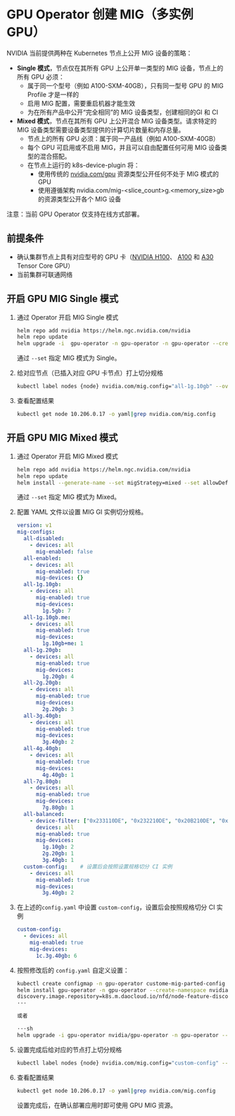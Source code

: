 # GPU Operator 创建 MIG（多实例 GPU）

NVIDIA 当前提供两种在 Kubernetes 节点上公开 MIG 设备的策略：

- **Single 模式**，节点仅在其所有 GPU 上公开单一类型的 MIG 设备，节点上的所有 GPU 必须：
    - 属于同一个型号（例如 A100-SXM-40GB），只有同一型号 GPU 的 MIG Profile 才是一样的
    - 启用 MIG 配置，需要重启机器才能生效
    - 为在所有产品中公开“完全相同”的 MIG 设备类型，创建相同的GI 和 CI
- **Mixed 模式**，节点在其所有 GPU 上公开混合 MIG 设备类型。请求特定的 MIG 设备类型需要设备类型提供的计算切片数量和内存总量。
    - 节点上的所有 GPU 必须：属于同一产品线（例如 A100-SXM-40GB）
    - 每个 GPU 可启用或不启用 MIG，并且可以自由配置任何可用 MIG 设备类型的混合搭配。
    - 在节点上运行的 k8s-device-plugin 将：
        - 使用传统的 [nvidia.com/gpu](http://nvidia.com/gpu) 资源类型公开任何不处于 MIG 模式的 GPU
        - 使用遵循架构 nvidia.com/mig-<slice_count>g.<memory_size>gb 的资源类型公开各个 MIG 设备

注意：当前 GPU Operator 仅支持在线方式部署。

## 前提条件

- 确认集群节点上具有对应型号的 GPU 卡（[NVIDIA H100](https://www.nvidia.com/en-us/data-center/h100/)、
  [A100](https://www.nvidia.com/en-us/data-center/a100/) 和
  [A30](https://www.nvidia.com/en-us/data-center/products/a30-gpu/) Tensor Core GPU）
- 当前集群可联通网络

## 开启 GPU MIG Single 模式

1. 通过 Operator 开启 MIG Single 模式

    ```sh
    helm repo add nvidia https://helm.ngc.nvidia.com/nvidia
    helm repo update
    helm upgrade -i  gpu-operator -n gpu-operator -n gpu-operator --create-namespace nvidia/gpu-operator --set migStrategy=single --set node-feature-discovery.image.repository=k8s.m.daocloud.io/nfd/node-feature-discovery --set driver.version=525-5.15.0-78-generic
    ```

    通过 `--set` 指定 MIG 模式为 Single。

2. 给对应节点（已插入对应 GPU 卡节点）打上切分规格

    ```sh
    kubectl label nodes {node} nvidia.com/mig.config="all-1g.10gb" --overwrite
    ```

3. 查看配置结果

    ```sh
    kubectl get node 10.206.0.17 -o yaml|grep nvidia.com/mig.config
    ```

## 开启 GPU MIG Mixed 模式

1. 通过 Operator 开启 MIG  Mixed 模式

    ```sh
    helm repo add nvidia https://helm.ngc.nvidia.com/nvidia
    helm repo update
    helm install --generate-name --set migStrategy=mixed --set allowDefaultNamespace=true  nvidia/nvidia-device-plugin --set node-feature-discovery.image.repository=k8s.m.daocloud.io/nfd/node-feature-discovery
    ```

    通过 `--set` 指定 MIG 模式为 Mixed。

2. 配置 YAML 文件以设置 MIG GI 实例切分规格。

    ```yaml title="config.yaml"
    version: v1
    mig-configs:
      all-disabled:
        - devices: all
          mig-enabled: false
      all-enabled:
        - devices: all
          mig-enabled: true
          mig-devices: {}
      all-1g.10gb:
        - devices: all
          mig-enabled: true
          mig-devices:
            1g.5gb: 7
      all-1g.10gb.me:
        - devices: all
          mig-enabled: true
          mig-devices:
            1g.10gb+me: 1
      all-1g.20gb:
        - devices: all
          mig-enabled: true
          mig-devices:
            1g.20gb: 4
      all-2g.20gb:
        - devices: all
          mig-enabled: true
          mig-devices:
            2g.20gb: 3
      all-3g.40gb:
        - devices: all
          mig-enabled: true
          mig-devices:
            3g.40gb: 2
      all-4g.40gb:
        - devices: all
          mig-enabled: true
          mig-devices:
            4g.40gb: 1
      all-7g.80gb:
        - devices: all
          mig-enabled: true
          mig-devices:
            7g.80gb: 1
      all-balanced:
        - device-filter: ["0x233110DE", "0x232210DE", "0x20B210DE", "0x20B510DE", "0x20F310DE", "0x20F510DE"]
          devices: all
          mig-enabled: true
          mig-devices:
            1g.10gb: 2
            2g.20gb: 1
            3g.40gb: 1
      custom-config:    # 设置后会按照设置规格切分 CI 实例
        - devices: all
          mig-enabled: true
          mig-devices:
            3g.40gb: 2
    ```

3. 在上述的`config.yaml` 中设置 `custom-config`，设置后会按照规格切分 CI 实例

    ```yaml
    custom-config:
      - devices: all
        mig-enabled: true
        mig-devices:
          1c.3g.40gb: 6
    ```

4. 按照修改后的 `config.yaml` 自定义设置：

    ```sh
    kubectl create configmap -n gpu-operator custome-mig-parted-config --from-file=config.yaml
    helm install gpu-operator -n gpu-operator --create-namespace nvidia/gpu-operator --set migManager.config.name=mig-config --set node-feature-
    discovery.image.repository=k8s.m.daocloud.io/nfd/node-feature-discovery
    ···
    
    或者
    
    ···sh
    helm upgrade -i gpu-operator nvidia/gpu-operator -n gpu-operator --set mig.strategy=mixed --set migManager.config.name=custome-mig-parted-config --set node-feature-discovery.image.repository=k8s.m.daocloud.io/nfd/node-feature-discovery
    ```

5. 设置完成后给对应的节点打上切分规格

    ```sh
    kubectl label nodes {node} nvidia.com/mig.config="custom-config" --overwrite
    ```

6. 查看配置结果

    ```sh
    kubectl get node 10.206.0.17 -o yaml|grep nvidia.com/mig.config
    ```

    设置完成后，在确认部署应用时即可使用 GPU MIG 资源。
